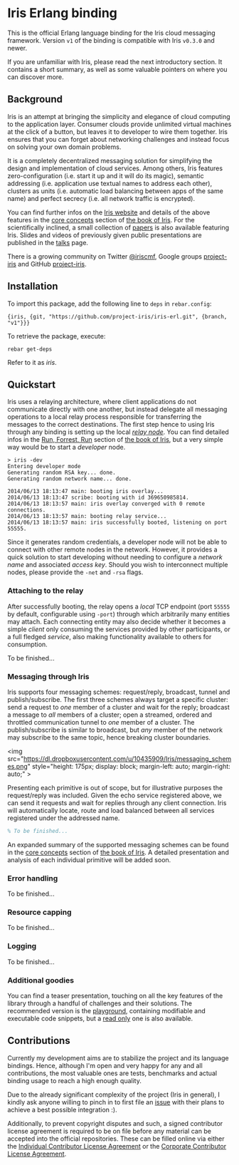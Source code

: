   Iris Erlang binding
=======================

This is the official Erlang language binding for the Iris cloud messaging framework. Version `v1` of the binding is compatible with Iris `v0.3.0` and newer.

If you are unfamiliar with Iris, please read the next introductory section. It contains a short summary, as well as some valuable pointers on where you can discover more.

  Background
-------------------

Iris is an attempt at bringing the simplicity and elegance of cloud computing to the application layer. Consumer clouds provide unlimited virtual machines at the click of a button, but leaves it to developer to wire them together. Iris ensures that you can forget about networking challenges and instead focus on solving your own domain problems.

It is a completely decentralized messaging solution for simplifying the design and implementation of cloud services. Among others, Iris features zero-configuration (i.e. start it up and it will do its magic), semantic addressing (i.e. application use textual names to address each other), clusters as units (i.e. automatic load balancing between apps of the same name) and perfect secrecy (i.e. all network traffic is encrypted).

You can find further infos on the [Iris website](http://iris.karalabe.com) and details of the above features in the [core concepts](http://iris.karalabe.com/book/core_concepts) section of [the book of Iris](http://iris.karalabe.com/book). For the scientifically inclined, a small collection of [papers](http://iris.karalabe.com/papers) is also available featuring Iris. Slides and videos of previously given public presentations are published in the [talks](http://iris.karalabe.com/talks) page.

There is a growing community on Twitter [@iriscmf](https://twitter.com/iriscmf), Google groups [project-iris](https://groups.google.com/group/project-iris) and GitHub [project-iris](https://github.com/project-iris).

  Installation
----------------

To import this package, add the following line to `deps` in `rebar.config`:

    {iris, {git, "https://github.com/project-iris/iris-erl.git", {branch, "v1"}}}

To retrieve the package, execute:

    rebar get-deps

Refer to it as _iris_.

  Quickstart
--------------

Iris uses a relaying architecture, where client applications do not communicate directly with one another, but instead delegate all messaging operations to a local relay process responsible for transferring the messages to the correct destinations. The first step hence to using Iris through any binding is setting up the local [_relay_ _node_](http://iris.karalabe.com/downloads). You can find detailed infos in the [Run, Forrest, Run](http://iris.karalabe.com/book/run_forrest_run) section of [the book of Iris](http://iris.karalabe.com/book), but a very simple way would be to start a _developer_ node.

    > iris -dev
    Entering developer mode
    Generating random RSA key... done.
    Generating random network name... done.

    2014/06/13 18:13:47 main: booting iris overlay...
    2014/06/13 18:13:47 scribe: booting with id 369650985814.
    2014/06/13 18:13:57 main: iris overlay converged with 0 remote connections.
    2014/06/13 18:13:57 main: booting relay service...
    2014/06/13 18:13:57 main: iris successfully booted, listening on port 55555.

Since it generates random credentials, a developer node will not be able to connect with other remote nodes in the network. However, it provides a quick solution to start developing without needing to configure a _network_ _name_ and associated _access_ _key_. Should you wish to interconnect multiple nodes, please provide the `-net` and `-rsa` flags.

### Attaching to the relay

After successfully booting, the relay opens a _local_ TCP endpoint (port `55555` by default, configurable using `-port`) through which arbitrarily many entities may attach. Each connecting entity may also decide whether it becomes a simple _client_ only consuming the services provided by other participants, or a full fledged _service_, also making functionality available to others for consumption.

To be finished...

### Messaging through Iris

Iris supports four messaging schemes: request/reply, broadcast, tunnel and publish/subscribe. The first three schemes always target a specific cluster: send a request to _one_ member of a cluster and wait for the reply; broadcast a message to _all_ members of a cluster; open a streamed, ordered and throttled communication tunnel to _one_ member of a cluster. The publish/subscribe is similar to broadcast, but _any_ member of the network may subscribe to the same topic, hence breaking cluster boundaries.

<img src="https://dl.dropboxusercontent.com/u/10435909/Iris/messaging_schemes.png" style="height: 175px; display: block; margin-left: auto; margin-right: auto;" \>

Presenting each primitive is out of scope, but for illustrative purposes the request/reply was included. Given the echo service registered above, we can send it requests and wait for replies through any client connection. Iris will automatically locate, route and load balanced between all services registered under the addressed name.

```erlang
% To be finished...
```

An expanded summary of the supported messaging schemes can be found in the [core concepts](http://iris.karalabe.com/book/core_concepts) section of [the book of Iris](http://iris.karalabe.com/book). A detailed presentation and analysis of each individual primitive will be added soon.

### Error handling

To be finished...

### Resource capping

To be finished...

### Logging

To be finished...

### Additional goodies

You can find a teaser presentation, touching on all the key features of the library through a handful of challenges and their solutions. The recommended version is the [playground](http://play.iris.karalabe.com/talks/binds/erlang.slide), containing modifiable and executable code snippets, but a [read only](http://iris.karalabe.com/talks/binds/erlang.slide) one is also available.

  Contributions
-----------------

Currently my development aims are to stabilize the project and its language bindings. Hence, although I'm open and very happy for any and all contributions, the most valuable ones are tests, benchmarks and actual binding usage to reach a high enough quality.

Due to the already significant complexity of the project (Iris in general), I kindly ask anyone willing to pinch in to first file an [issue](https://github.com/project-iris/iris-erl/issues) with their plans to achieve a best possible integration :).

Additionally, to prevent copyright disputes and such, a signed contributor license agreement is required to be on file before any material can be accepted into the official repositories. These can be filled online via either the [Individual Contributor License Agreement](http://iris.karalabe.com/icla) or the [Corporate Contributor License Agreement](http://iris.karalabe.com/ccla).
